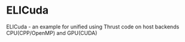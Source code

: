 ELICuda
=======

ELICuda - an example for unified using Thrust code on host backends CPU(CPP/OpenMP) and GPU(CUDA)
